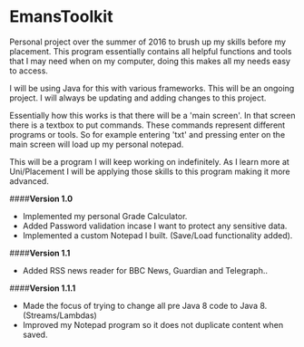 # EmansToolkit

Personal project over the summer of 2016 to brush up my skills before my placement. This program essentially contains all helpful functions and tools that I may need when on my computer, doing this makes all my needs easy to access.

I will be using Java for this with various frameworks. This will be an ongoing project. I will always be updating and adding changes to this project.

Essentially how this works is that there will be a 'main screen'. In that screen there is a textbox to put commands. These commands represent different programs or tools. So for example entering 'txt' and pressing enter on the main screen will load up my personal notepad. 

This will be a program I will keep working on indefinitely. As I learn more at Uni/Placement I will be applying those skills to this program making it more advanced.

####**Version 1.0**
 - Implemented my personal Grade Calculator.  
 - Added Password validation incase I want to protect any sensitive data. 
 - Implemented a custom Notepad I built. (Save/Load functionality added).
 
####**Version 1.1**
 - Added RSS news reader for BBC News, Guardian and Telegraph..

####**Version 1.1.1**
 - Made the focus of trying to change all pre Java 8 code to Java 8. (Streams/Lambdas)
 - Improved my Notepad program so it does not duplicate content when saved.